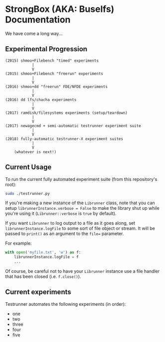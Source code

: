 # StrongBox (AKA: Buselfs) Documentation

We have come a long way...

## Experimental Progression

```
(2015) shmoo+Filebench "timed" experiments
            |
            V
(2015) shmoo+Filebench "freerun" experiments
            |
            V
(2016) shmoo+dd "freerun" FDE/NFDE experiments
            |
            V
(2016) dd lfs/chacha experiments
            |
            V
(2017) ramdisk/filesystems experiments (setup/teardown)
            |
            V
(2017) newagecmd + semi-automatic testrunner experiment suite
            |
            V
(2018) fully-automatic testrunner-X experiment suites
            |
            V
    (whatever is next!)
```

## Current Usage

To run the current fully automated experiment suite (from this repository's
root):

```bash
sudo ./testrunner.py
```

If you're making a new instance of the `Librunner` class, note that you can
setup `librunnerInstance.verbose = False` to make the library shut up while
you're using it (`Librunner::verbose` is `true` by default).

If you want `Librunner` to log output to a file as it goes along, set
`librunnerInstance.logFile` to some sort of file object or stream. It will
be passed to `print()` as an argument to the `file=` parameter.

For example:

```python
with open('myfile.txt', 'w') as f:
    librunnerInstance.logFile = f
    ...
```

Of course, be careful not to have your `Librunner` instance use a file handler
that has been closed (i.e. `f.close()`).

## Current experiments

Testrunner automates the following experiments (in order):

- one
- two
- three
- four
- five
